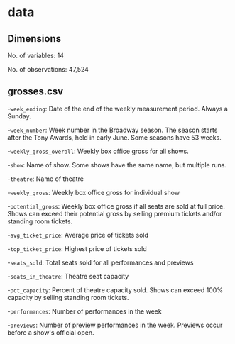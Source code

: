 # data

## Dimensions
No. of variables: 14

No. of observations: 47,524

## grosses.csv

-`week_ending`: Date of the end of the weekly measurement period. Always a Sunday.

-`week_number`: Week number in the Broadway season. The season starts after the Tony Awards, held in early June. Some seasons have 53 weeks. 

-`weekly_gross_overall`: Weekly box office gross for all shows.

-`show`: Name of show. Some shows have the same name, but multiple runs.

-`theatre`: Name of theatre

-`weekly_gross`: Weekly box office gross for individual show

-`potential_gross`: Weekly box office gross if all seats are sold at full price. Shows can exceed their potential gross by selling premium tickets and/or standing room tickets.

-`avg_ticket_price`: Average price of tickets sold

-`top_ticket_price`: Highest price of tickets sold

-`seats_sold`: Total seats sold for all performances and previews

-`seats_in_theatre`: Theatre seat capacity

-`pct_capacity`: Percent of theatre capacity sold. Shows can exceed 100% capacity by selling standing room tickets.

-`performances`: Number of performances in the week

-`previews`: Number of preview performances in the week. Previews occur before a show's official open.

